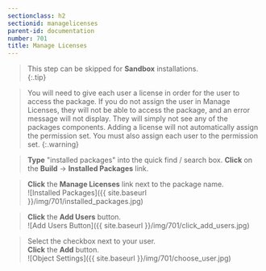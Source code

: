 ```yaml
---
sectionclass: h2
sectionid: managelicenses
parent-id: documentation
number: 701
title: Manage Licenses
---
```

>This step can be skipped for **Sandbox** installations.    
{:.tip}

>You will need to give each user a license in order for the user to access the package. If you do not assign the user in Manage Licenses, they will not be able to access the package, and an error message will not display.  They will simply not see any of the packages components.  Adding a license will not automatically assign the permission set.  You must also assign each user to the permission set.
{:.warning}

>**Type** "installed packages" into the quick find / search box. **Click** on the **Build** -> **Installed Packages** link.

>**Click** the **Manage Licenses** link next to the package name.  
![Installed Packages]({{ site.baseurl }}/img/701/installed_packages.jpg)

>**Click** the **Add Users** button.  
![Add Users Button]({{ site.baseurl }}/img/701/click_add_users.jpg)

>Select the checkbox next to your user.  
**Click** the **Add** button.  
![Object Settings]({{ site.baseurl }}/img/701/choose_user.jpg)
